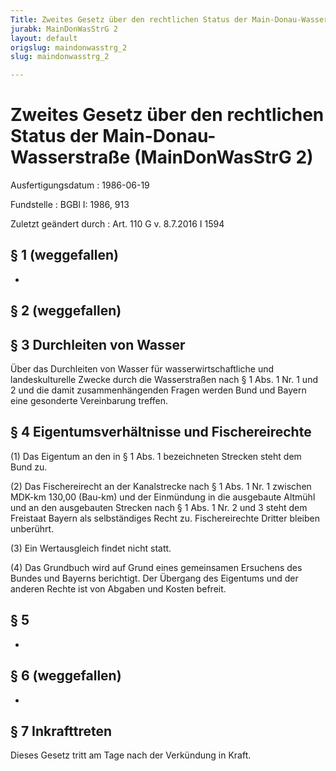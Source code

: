```yaml
---
Title: Zweites Gesetz über den rechtlichen Status der Main-Donau-Wasserstraße
jurabk: MainDonWasStrG 2
layout: default
origslug: maindonwasstrg_2
slug: maindonwasstrg_2

---
```


# Zweites Gesetz über den rechtlichen Status der Main-Donau-Wasserstraße (MainDonWasStrG 2)

Ausfertigungsdatum
:   1986-06-19

Fundstelle
:   BGBl I: 1986, 913

Zuletzt geändert durch
:   Art. 110 G v. 8.7.2016 I 1594


## § 1 (weggefallen)

-


## § 2 (weggefallen)



## § 3 Durchleiten von Wasser

Über das Durchleiten von Wasser für wasserwirtschaftliche und
landeskulturelle Zwecke durch die Wasserstraßen nach § 1 Abs. 1 Nr. 1
und 2 und die damit zusammenhängenden Fragen werden Bund und Bayern
eine gesonderte Vereinbarung treffen.


## § 4 Eigentumsverhältnisse und Fischereirechte

(1) Das Eigentum an den in § 1 Abs. 1 bezeichneten Strecken steht dem
Bund zu.

(2) Das Fischereirecht an der Kanalstrecke nach § 1 Abs. 1 Nr. 1
zwischen MDK-km 130,00 (Bau-km) und der Einmündung in die ausgebaute
Altmühl und an den ausgebauten Strecken nach § 1 Abs. 1 Nr. 2 und 3
steht dem Freistaat Bayern als selbständiges Recht zu. Fischereirechte
Dritter bleiben unberührt.

(3) Ein Wertausgleich findet nicht statt.

(4) Das Grundbuch wird auf Grund eines gemeinsamen Ersuchens des
Bundes und Bayerns berichtigt. Der Übergang des Eigentums und der
anderen Rechte ist von Abgaben und Kosten befreit.


## § 5

-


## § 6 (weggefallen)

-


## § 7 Inkrafttreten

Dieses Gesetz tritt am Tage nach der Verkündung in Kraft.

